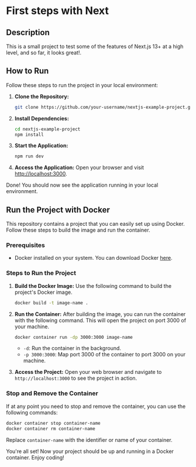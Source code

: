 # First steps with Next

## Description

This is a small project to test some of the features of Next.js 13+ at a high level, and so far, it looks great!.

## How to Run

Follow these steps to run the project in your local environment:

1. **Clone the Repository:**

   ```bash
   git clone https://github.com/your-username/nextjs-example-project.git
   ```

2. **Install Dependencies:**

   ```bash
   cd nextjs-example-project
   npm install
   ```

3. **Start the Application:**

   ```bash
   npm run dev
   ```

4. **Access the Application:**
   Open your browser and visit [http://localhost:3000](http://localhost:3000).

Done! You should now see the application running in your local environment.

## Run the Project with Docker

This repository contains a project that you can easily set up using Docker. Follow these steps to build the image and run the container.

### Prerequisites

- Docker installed on your system. You can download Docker [here](https://www.docker.com/get-started).

### Steps to Run the Project

1. **Build the Docker Image:**
   Use the following command to build the project's Docker image.

   ```bash
   docker build -t image-name .
   ```

2. **Run the Container:**
   After building the image, you can run the container with the following command. This will open the project on port 3000 of your machine.

   ```bash
   docker container run -dp 3000:3000 image-name
   ```

   - `-d`: Run the container in the background.
   - `-p 3000:3000`: Map port 3000 of the container to port 3000 on your machine.

3. **Access the Project:**
   Open your web browser and navigate to `http://localhost:3000` to see the project in action.

### Stop and Remove the Container

If at any point you need to stop and remove the container, you can use the following commands:

```bash
docker container stop container-name
docker container rm container-name
```

Replace `container-name` with the identifier or name of your container.

You're all set! Now your project should be up and running in a Docker container. Enjoy coding!

